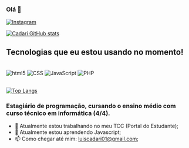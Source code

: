 ### Olá 👋

[![Instagram](https://img.shields.io/badge/Instagram-E4405F?style=for-the-badge&logo=instagram&logoColor=white)](https://www.instagram.com/luiscadari/)

[![Cadari GitHub stats](https://github-readme-stats.vercel.app/api?username=luiscadari)]([(https://github.com/luiscadari)])

## Tecnologias que eu estou usando no momento!

<div style="display: inline blovk"><br/>
  <img align="center" alt="html5" src="https://img.shields.io/badge/HTML5-E34F26?style=for-the-badge&logo=html5&logoColor=white">
  <img align="center" alt="CSS" src="https://img.shields.io/badge/CSS-239120?&style=for-the-badge&logo=css3&logoColor=white">
  <img align="center" alt="JavaScript" src="https://img.shields.io/badge/JavaScript-F7DF1E?style=for-the-badge&logo=javascript&logoColor=black">
  <img align="center" alt="PHP" src="https://img.shields.io/badge/PHP-777BB4?style=for-the-badge&logo=php&logoColor=white">
 </div><br/>
 
 [![Top Langs](https://github-readme-stats.vercel.app/api/top-langs/?username=luiscadari&layout=compact)](https://github.com/luiscadari/github-readme-stats)
 
 ### Estagiário de programação, cursando o ensino médio com curso técnico em informática (4/4).

- 🔭 Atualmente estou trabalhando no meu TCC (Portal do Estudante);
- 🌱 Atualmente estou aprendendo Javascript;
- 📫 Como chegar até mim: luiscadari01@gmail.com;

<!--
**luiscadari/luiscadari** is a ✨ _special_ ✨ repository because its `README.md` (this file) appears on your GitHub profile.

Here are some ideas to get you started:

- 🔭 I’m currently working on ...
- 🌱 I’m currently learning ...
- 👯 I’m looking to collaborate on ...
- 🤔 I’m looking for help with ...
- 💬 Ask me about ...
- 📫 How to reach me: ...
- 😄 Pronouns: ...
- ⚡ Fun fact: ...
-->
